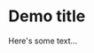 # Demo title

Here's some text...

<div class="flourish-embed flourish-chart" data-src="visualisation/12595915"><script src="https://public.flourish.studio/resources/embed.js"></script></div>
